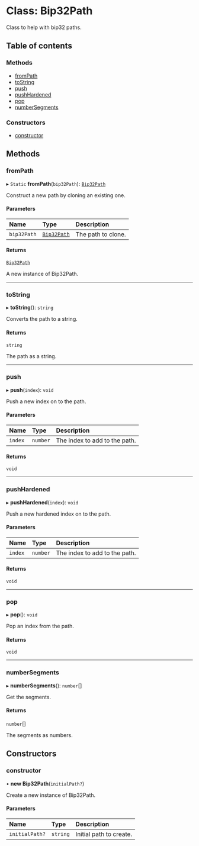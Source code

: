 # Class: Bip32Path

Class to help with bip32 paths.

## Table of contents

### Methods

- [fromPath](Bip32Path.md#frompath)
- [toString](Bip32Path.md#tostring)
- [push](Bip32Path.md#push)
- [pushHardened](Bip32Path.md#pushhardened)
- [pop](Bip32Path.md#pop)
- [numberSegments](Bip32Path.md#numbersegments)

### Constructors

- [constructor](Bip32Path.md#constructor)

## Methods

### fromPath

▸ `Static` **fromPath**(`bip32Path`): [`Bip32Path`](Bip32Path.md)

Construct a new path by cloning an existing one.

#### Parameters

| Name | Type | Description |
| :------ | :------ | :------ |
| `bip32Path` | [`Bip32Path`](Bip32Path.md) | The path to clone. |

#### Returns

[`Bip32Path`](Bip32Path.md)

A new instance of Bip32Path.

___

### toString

▸ **toString**(): `string`

Converts the path to a string.

#### Returns

`string`

The path as a string.

___

### push

▸ **push**(`index`): `void`

Push a new index on to the path.

#### Parameters

| Name | Type | Description |
| :------ | :------ | :------ |
| `index` | `number` | The index to add to the path. |

#### Returns

`void`

___

### pushHardened

▸ **pushHardened**(`index`): `void`

Push a new hardened index on to the path.

#### Parameters

| Name | Type | Description |
| :------ | :------ | :------ |
| `index` | `number` | The index to add to the path. |

#### Returns

`void`

___

### pop

▸ **pop**(): `void`

Pop an index from the path.

#### Returns

`void`

___

### numberSegments

▸ **numberSegments**(): `number`[]

Get the segments.

#### Returns

`number`[]

The segments as numbers.

## Constructors

### constructor

• **new Bip32Path**(`initialPath?`)

Create a new instance of Bip32Path.

#### Parameters

| Name | Type | Description |
| :------ | :------ | :------ |
| `initialPath?` | `string` | Initial path to create. |
